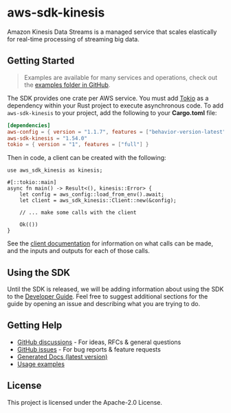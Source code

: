 # aws-sdk-kinesis

Amazon Kinesis Data Streams is a managed service that scales elastically for real-time processing of streaming big data.

## Getting Started

> Examples are available for many services and operations, check out the
> [examples folder in GitHub](https://github.com/awslabs/aws-sdk-rust/tree/main/examples).

The SDK provides one crate per AWS service. You must add [Tokio](https://crates.io/crates/tokio)
as a dependency within your Rust project to execute asynchronous code. To add `aws-sdk-kinesis` to
your project, add the following to your **Cargo.toml** file:

```toml
[dependencies]
aws-config = { version = "1.1.7", features = ["behavior-version-latest"] }
aws-sdk-kinesis = "1.54.0"
tokio = { version = "1", features = ["full"] }
```

Then in code, a client can be created with the following:

```rust,no_run
use aws_sdk_kinesis as kinesis;

#[::tokio::main]
async fn main() -> Result<(), kinesis::Error> {
    let config = aws_config::load_from_env().await;
    let client = aws_sdk_kinesis::Client::new(&config);

    // ... make some calls with the client

    Ok(())
}
```

See the [client documentation](https://docs.rs/aws-sdk-kinesis/latest/aws_sdk_kinesis/client/struct.Client.html)
for information on what calls can be made, and the inputs and outputs for each of those calls.

## Using the SDK

Until the SDK is released, we will be adding information about using the SDK to the
[Developer Guide](https://docs.aws.amazon.com/sdk-for-rust/latest/dg/welcome.html). Feel free to suggest
additional sections for the guide by opening an issue and describing what you are trying to do.

## Getting Help

* [GitHub discussions](https://github.com/awslabs/aws-sdk-rust/discussions) - For ideas, RFCs & general questions
* [GitHub issues](https://github.com/awslabs/aws-sdk-rust/issues/new/choose) - For bug reports & feature requests
* [Generated Docs (latest version)](https://awslabs.github.io/aws-sdk-rust/)
* [Usage examples](https://github.com/awslabs/aws-sdk-rust/tree/main/examples)

## License

This project is licensed under the Apache-2.0 License.

